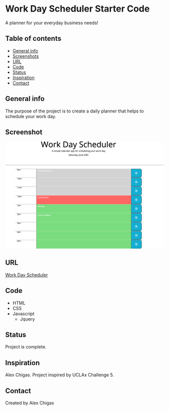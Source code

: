 # Work Day Scheduler Starter Code
A planner for your everyday business needs!

## Table of contents
* [General info](#general-info)
* [Screenshots](#screenshots)
* [URL](#url)
* [Code](#code)
* [Status](#status)
* [Inspiration](#inspiration)
* [Contact](#contact)

## General info
The purpose of the project is to create a daily planner that helps to schedule your work day. 

## Screenshot
![Work Day Scheduler](./assets/images/planner.png)

## URL
[Work Day Scheduler](https://achigas.github.io/work-day-scheduler-chal5/)

## Code
* HTML
* CSS
* Javascript
    * Jquery


## Status
Project is complete. 

## Inspiration
Alex Chigas. Project inspired by UCLAx Challenge 5.

## Contact
Created by Alex Chigas